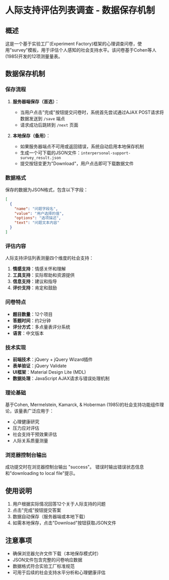 # 人际支持评估列表调查 - 数据保存机制

## 概述

这是一个基于实验工厂(Experiment Factory)框架的心理调查问卷，使用"survey"模板，用于评估个人感知的社会支持水平。该问卷基于Cohen等人(1985)开发的12项测量量表。

## 数据保存机制

### 保存流程

1. **服务器端保存（首选）**：
   - 当用户点击"完成"按钮提交问卷时，系统首先尝试通过AJAX POST请求将数据发送到 `/save` 端点
   - 请求成功后跳转到 `/next` 页面

2. **本地保存（备用）**：
   - 如果服务器端点不可用或返回错误，系统自动启用本地保存机制
   - 生成一个可下载的JSON文件：`interpersonal-support-survey_result.json`
   - 提交按钮变更为"Download"，用户点击即可下载数据文件

### 数据格式

保存的数据为JSON格式，包含以下字段：

```json
[
  {
    "name": "问题字段名",
    "value": "用户选择的值",
    "options": "选项描述",
    "text": "问题文本内容"
  }
]
```

### 评估内容

人际支持评估列表测量四个维度的社会支持：

1. **情感支持**：情感关怀和理解
2. **工具支持**：实际帮助和资源提供
3. **信息支持**：建议和指导
4. **评价支持**：肯定和鼓励

### 问卷特点

- **题目数量**：12个项目
- **答题时间**：约2分钟
- **评分方式**：多点量表评分系统
- **语言**：中文版本

### 技术实现

- **前端技术**：jQuery + jQuery Wizard插件
- **表单验证**：jQuery Validate
- **UI框架**：Material Design Lite (MDL)
- **数据处理**：JavaScript AJAX请求与错误处理机制

### 理论基础

基于Cohen, Mermelstein, Kamarck, & Hoberman (1985)的社会支持功能组件理论，该量表广泛应用于：
- 心理健康研究
- 压力应对评估
- 社会支持干预效果评估
- 人际关系质量测量

### 浏览器控制台输出

成功提交时在浏览器控制台输出 "success"。
错误时输出错误状态信息和"downloading to local file"提示。

## 使用说明

1. 用户根据实际情况回答12个关于人际支持的问题
2. 点击"完成"按钮提交答案
3. 数据自动保存（服务器端或本地下载）
4. 如需本地保存，点击"Download"按钮获取JSON文件

## 注意事项

- 确保浏览器允许文件下载（本地保存模式时）
- JSON文件包含完整的问卷响应数据
- 数据格式符合实验工厂标准规范
- 可用于后续的社会支持水平分析和心理健康评估